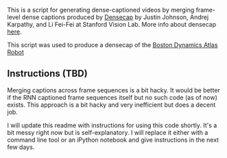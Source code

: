 This is a script for generating dense-captioned videos by merging frame-level dense captions produced by [Densecap](https://github.com/jcjohnson/densecap) by Justin Johnson, Andrej Karpathy, and Li Fei-Fei at Stanford Vision Lab. More info about densecap [here](http://cs.stanford.edu/people/karpathy/densecap/).

This script was used to produce a densecap of the [Boston Dynamics Atlas Robot](https://vimeo.com/173025372)

## Instructions (TBD)

Merging captions across frame sequences is a bit hacky. It would be better if the RNN captioned frame sequences itself but no such code (as of now) exists. This approach is a bit hacky and very inefficient but does a decent job.

I will update this readme with instructions for using this code shortly. It's a bit messy right now but is self-explanatory. I will replace it either with a command line tool or an iPython notebook and give instructions in the next few days.